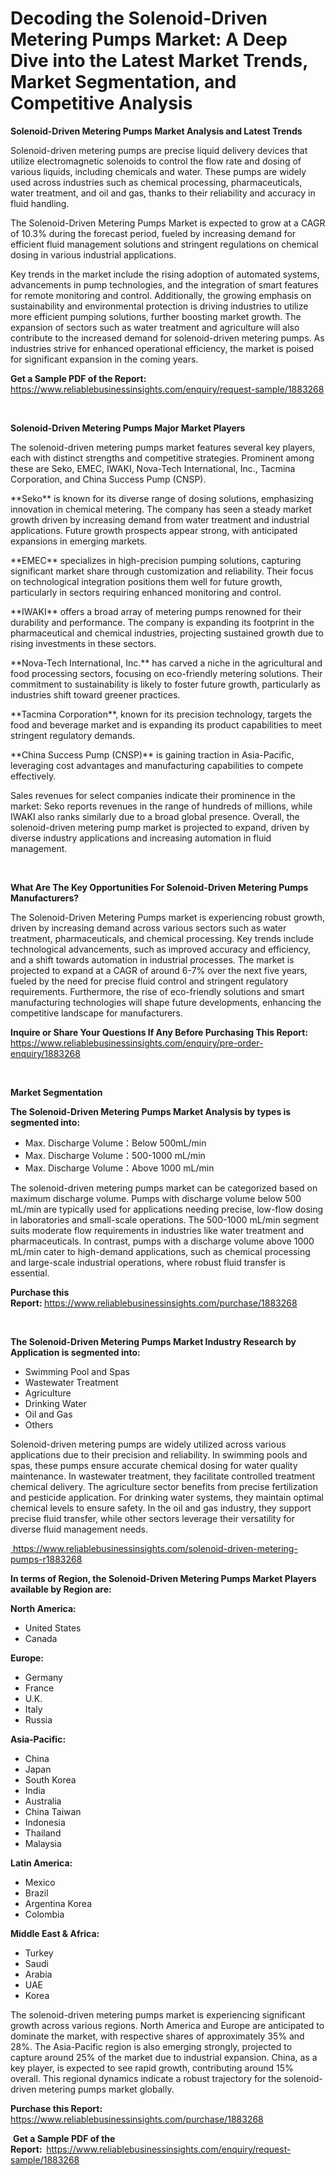 <p><h1>Decoding the Solenoid-Driven Metering Pumps Market: A Deep Dive into the Latest Market Trends, Market Segmentation, and Competitive Analysis</h1></p><p><strong>Solenoid-Driven Metering Pumps Market Analysis and Latest Trends</strong></p>
<p><p>Solenoid-driven metering pumps are precise liquid delivery devices that utilize electromagnetic solenoids to control the flow rate and dosing of various liquids, including chemicals and water. These pumps are widely used across industries such as chemical processing, pharmaceuticals, water treatment, and oil and gas, thanks to their reliability and accuracy in fluid handling. </p><p>The Solenoid-Driven Metering Pumps Market is expected to grow at a CAGR of 10.3% during the forecast period, fueled by increasing demand for efficient fluid management solutions and stringent regulations on chemical dosing in various industrial applications. </p><p>Key trends in the market include the rising adoption of automated systems, advancements in pump technologies, and the integration of smart features for remote monitoring and control. Additionally, the growing emphasis on sustainability and environmental protection is driving industries to utilize more efficient pumping solutions, further boosting market growth. The expansion of sectors such as water treatment and agriculture will also contribute to the increased demand for solenoid-driven metering pumps. As industries strive for enhanced operational efficiency, the market is poised for significant expansion in the coming years.</p></p>
<p><strong>Get a Sample PDF of the Report:&nbsp;</strong> <a href="https://www.reliablebusinessinsights.com/enquiry/request-sample/1883268?utm_campaign=2310&utm_medium=2&utm_source=Github&utm_content=ia&utm_term=12042025&utm_id=solenoid-driven-metering-pumps">https://www.reliablebusinessinsights.com/enquiry/request-sample/1883268</a></p>
<p>&nbsp;</p>
<p><strong>Solenoid-Driven Metering Pumps Major Market Players</strong></p>
<p><p>The solenoid-driven metering pumps market features several key players, each with distinct strengths and competitive strategies. Prominent among these are Seko, EMEC, IWAKI, Nova-Tech International, Inc., Tacmina Corporation, and China Success Pump (CNSP). </p><p>**Seko** is known for its diverse range of dosing solutions, emphasizing innovation in chemical metering. The company has seen a steady market growth driven by increasing demand from water treatment and industrial applications. Future growth prospects appear strong, with anticipated expansions in emerging markets.</p><p>**EMEC** specializes in high-precision pumping solutions, capturing significant market share through customization and reliability. Their focus on technological integration positions them well for future growth, particularly in sectors requiring enhanced monitoring and control.</p><p>**IWAKI** offers a broad array of metering pumps renowned for their durability and performance. The company is expanding its footprint in the pharmaceutical and chemical industries, projecting sustained growth due to rising investments in these sectors.</p><p>**Nova-Tech International, Inc.** has carved a niche in the agricultural and food processing sectors, focusing on eco-friendly metering solutions. Their commitment to sustainability is likely to foster future growth, particularly as industries shift toward greener practices.</p><p>**Tacmina Corporation**, known for its precision technology, targets the food and beverage market and is expanding its product capabilities to meet stringent regulatory demands.</p><p>**China Success Pump (CNSP)** is gaining traction in Asia-Pacific, leveraging cost advantages and manufacturing capabilities to compete effectively. </p><p>Sales revenues for select companies indicate their prominence in the market: Seko reports revenues in the range of hundreds of millions, while IWAKI also ranks similarly due to a broad global presence. Overall, the solenoid-driven metering pump market is projected to expand, driven by diverse industry applications and increasing automation in fluid management.</p></p>
<p>&nbsp;</p>
<p><strong>What Are The Key Opportunities For Solenoid-Driven Metering Pumps Manufacturers?</strong></p>
<p><p>The Solenoid-Driven Metering Pumps market is experiencing robust growth, driven by increasing demand across various sectors such as water treatment, pharmaceuticals, and chemical processing. Key trends include technological advancements, such as improved accuracy and efficiency, and a shift towards automation in industrial processes. The market is projected to expand at a CAGR of around 6-7% over the next five years, fueled by the need for precise fluid control and stringent regulatory requirements. Furthermore, the rise of eco-friendly solutions and smart manufacturing technologies will shape future developments, enhancing the competitive landscape for manufacturers.</p></p>
<p><strong>Inquire or Share Your Questions If Any Before Purchasing This Report:</strong> <a href="https://www.reliablebusinessinsights.com/enquiry/pre-order-enquiry/1883268?utm_campaign=2310&utm_medium=2&utm_source=Github&utm_content=ia&utm_term=12042025&utm_id=solenoid-driven-metering-pumps">https://www.reliablebusinessinsights.com/enquiry/pre-order-enquiry/1883268</a></p>
<p>&nbsp;</p>
<p><strong>Market Segmentation</strong></p>
<p><strong>The Solenoid-Driven Metering Pumps Market Analysis by types is segmented into:</strong></p>
<p><ul><li>Max. Discharge Volume：Below 500mL/min</li><li>Max. Discharge Volume：500-1000 mL/min</li><li>Max. Discharge Volume：Above 1000 mL/min</li></ul></p>
<p><p>The solenoid-driven metering pumps market can be categorized based on maximum discharge volume. Pumps with discharge volume below 500 mL/min are typically used for applications needing precise, low-flow dosing in laboratories and small-scale operations. The 500-1000 mL/min segment suits moderate flow requirements in industries like water treatment and pharmaceuticals. In contrast, pumps with a discharge volume above 1000 mL/min cater to high-demand applications, such as chemical processing and large-scale industrial operations, where robust fluid transfer is essential.</p></p>
<p><strong>Purchase this Report:&nbsp;</strong><a href="https://www.reliablebusinessinsights.com/purchase/1883268?utm_campaign=2310&utm_medium=2&utm_source=Github&utm_content=ia&utm_term=12042025&utm_id=solenoid-driven-metering-pumps">https://www.reliablebusinessinsights.com/purchase/1883268</a></p>
<p>&nbsp;</p>
<p><strong>The Solenoid-Driven Metering Pumps Market Industry Research by Application is segmented into:</strong></p>
<p><ul><li>Swimming Pool and Spas</li><li>Wastewater Treatment</li><li>Agriculture</li><li>Drinking Water</li><li>Oil and Gas</li><li>Others</li></ul></p>
<p><p>Solenoid-driven metering pumps are widely utilized across various applications due to their precision and reliability. In swimming pools and spas, these pumps ensure accurate chemical dosing for water quality maintenance. In wastewater treatment, they facilitate controlled treatment chemical delivery. The agriculture sector benefits from precise fertilization and pesticide application. For drinking water systems, they maintain optimal chemical levels to ensure safety. In the oil and gas industry, they support precise fluid transfer, while other sectors leverage their versatility for diverse fluid management needs.</p></p>
<p><a href="https://www.reliablebusinessinsights.com/solenoid-driven-metering-pumps-r1883268?utm_campaign=2310&utm_medium=2&utm_source=Github&utm_content=ia&utm_term=12042025&utm_id=solenoid-driven-metering-pumps">&nbsp;https://www.reliablebusinessinsights.com/solenoid-driven-metering-pumps-r1883268</a></p>
<p><strong>In terms of Region, the Solenoid-Driven Metering Pumps Market Players available by Region are:</strong></p>
<p>
    <p> <strong> North America: </strong>
        <ul>
            <li>United States</li>
            <li>Canada</li>
        </ul>
        </p> 
    <p> <strong> Europe: </strong>
        <ul>
            <li>Germany</li>
            <li>France</li>
            <li>U.K.</li>
            <li>Italy</li>
            <li>Russia</li>
        </ul>
        </p> 
    <p> <strong> Asia-Pacific: </strong>
        <ul>
            <li>China</li>
            <li>Japan</li>
            <li>South Korea</li>
            <li>India</li>
            <li>Australia</li>
            <li>China Taiwan</li>
            <li>Indonesia</li>
            <li>Thailand</li>
            <li>Malaysia</li>
        </ul>
        </p> 
    <p> <strong> Latin America: </strong>
        <ul>
            <li>Mexico</li>
            <li>Brazil</li>
            <li>Argentina Korea</li>
            <li>Colombia</li>
        </ul>
        </p> 
    <p> <strong> Middle East & Africa: </strong>
        <ul>
            <li>Turkey</li>
            <li>Saudi</li>
            <li>Arabia</li>
            <li>UAE</li>
            <li>Korea</li>
        </ul>
    </p>
    </p>
<p><p>The solenoid-driven metering pumps market is experiencing significant growth across various regions. North America and Europe are anticipated to dominate the market, with respective shares of approximately 35% and 28%. The Asia-Pacific region is also emerging strongly, projected to capture around 25% of the market due to industrial expansion. China, as a key player, is expected to see rapid growth, contributing around 15% overall. This regional dynamics indicate a robust trajectory for the solenoid-driven metering pumps market globally.</p></p>
<p><strong>Purchase this Report: </strong><a href="https://www.reliablebusinessinsights.com/purchase/1883268?utm_campaign=2310&utm_medium=2&utm_source=Github&utm_content=ia&utm_term=12042025&utm_id=solenoid-driven-metering-pumps">https://www.reliablebusinessinsights.com/purchase/1883268</a></p>
<p>&nbsp;<strong>Get a Sample PDF of the Report:&nbsp;&nbsp;</strong><a href="https://www.reliablebusinessinsights.com/enquiry/request-sample/1883268?utm_campaign=2310&utm_medium=2&utm_source=Github&utm_content=ia&utm_term=12042025&utm_id=solenoid-driven-metering-pumps">https://www.reliablebusinessinsights.com/enquiry/request-sample/1883268</a></p>
<p><strong></strong></p>
<p><p></p><p></p><p></p></p>